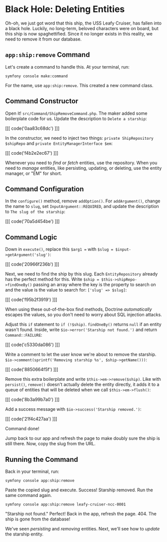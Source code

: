 # Black Hole: Deleting Entities

Oh-oh, we just got word that this ship, the USS Leafy Cruiser, has fallen
into a black hole. Luckily, no long-term, beloved characters were on board, but this ship is now spaghettified.
Since it no longer exists in this reality, we need to remove it from our database.

## `app:ship:remove` Command

Let's create a command to handle this. At your terminal, run:

```terminal
symfony console make:command
```

For the name, use `app:ship:remove`. This created a new command class.

## Command Constructor

Open it! `src/Command/ShipRemoveCommand.php`. The maker added some
boilerplate code for us. Update the description to `Delete a starship`:

[[[ code('0aa83c68dc') ]]]

In the constructor, we need to inject two things: `private ShipRepository $shipRepo` 
and `private EntityManagerInterface $em`:

[[[ code('f4b2e2ec67') ]]]

Whenever you need to _find_ or _fetch_ entities,
use the repository. When you need to _manage_ entities, like persisting, updating,
or deleting, use the entity manager, or "EM" for short.

## Command Configuration

In the `configure()` method, remove `addOption()`. For `addArgument()`,
change the name to `slug`, set `InputArgument::REQUIRED`, and update the description
to `The slug of the starship`:

[[[ code('70a5d454be') ]]]

## Command Logic

Down in `execute()`, replace this `$arg1 =` with `$slug = $input->getArgument('slug')`:

[[[ code('20966f236b') ]]]

Next, we need to find the ship by this slug. Each `EntityRepository` already has the perfect
method for this. Write `$ship = $this->shipRepo->findOneBy()` passing an array
where the key is the property to search on and the value is the value to search
for: `['slug' => $slug]`:

[[[ code('f95b2f3919') ]]]

When using these out-of-the-box find methods, Doctrine _automatically_
escapes the values, so you don't need to worry about SQL injection attacks.

Adjust this `if` statement to `if (!$ship)`. `findOneBy()` returns `null` if an entity
wasn't found. Inside, write `$io->error('Starship not found.')` and return `Command::FAILURE`:

[[[ code('c5330da086') ]]]

Write a comment to let the user know we're about to remove the starship.
`$io->comment(sprintf('Removing starship %s', $ship->getName()))`:

[[[ code('8850664f5f') ]]]

Remove this extra boilerplate and write `$this->em->remove($ship)`. Like with `persist()`,
`remove()` doesn't actually delete the entity directly, it adds it to a queue of entities
that will be deleted when we call `$this->em->flush()`:

[[[ code('8b3a99b7a0') ]]]

Add a success message with `$io->success('Starship removed.')`:

[[[ code('21f4c427aa') ]]]

Command done!

Jump back to our app and refresh the page to make doubly sure the ship is still there.
Now, copy the slug from the URL.

## Running the Command

Back in your terminal, run:

```terminal
symfony console app:ship:remove
```

Paste the copied slug and execute. Success! Starship removed. Run the same command
again.

```terminal-silent
symfony console app:ship:remove leafy-cruiser-ncc-0001
```

"Starship not found." Perfect! Back in the app, refresh the page. 404. The ship is gone
from the database!

We've seen _persisting_ and _removing_ entities. Next, we'll see how to _update_ the starship
entity.
